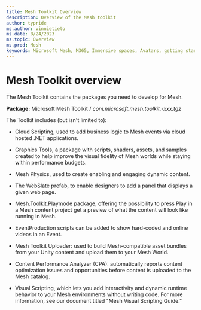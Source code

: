 ```yaml
---
title: Mesh Toolkit Overview
description: Overview of the Mesh toolkit
author: typride
ms.author: vinnietieto
ms.date: 8/24/2023
ms.topic: Overview
ms.prod: Mesh
keywords: Microsoft Mesh, M365, Immersive spaces, Avatars, getting started, documentation, features, toolkit, packages
---
```


# Mesh Toolkit overview

The Mesh Toolkit contains the packages you need to develop for Mesh. 

**Package:** Microsoft Mesh Toolkit / *com.microsoft.mesh.toolkit.-xxx.tgz*

The Toolkit includes (but isn't limited to):

- Cloud Scripting, used to add business logic to Mesh events via cloud
    hosted .NET applications.

- Graphics Tools, a package with scripts, shaders, assets, and samples
    created to help improve the visual fidelity of Mesh worlds while
    staying within performance budgets.

- Mesh Physics, used to create enabling and engaging dynamic content.

- The WebSlate prefab, to enable designers to add a panel that displays
    a given web page.

- Mesh.Toolkit.Playmode package, offering the possibility to press
    Play in a Mesh content project get a preview of what the content
    will look like running in Mesh.

- EventProduction scripts can be added to show hard-coded and online
    videos in an Event.

- Mesh Toolkit Uploader: used to build Mesh-compatible asset bundles
    from your Unity content and upload them to your Mesh World.

- Content Performance Analyzer (CPA): automatically reports content
    optimization issues and opportunities before content is uploaded to
    the Mesh catalog.

- Visual Scripting, which lets you add interactivity and dynamic
    runtime behavior to your Mesh environments without writing code. For
    more information, see our document titled "Mesh Visual Scripting
    Guide."
